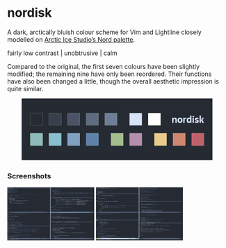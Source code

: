nordisk
=======

A dark, arctically bluish colour scheme for Vim and Lightline closely modelled on [Arctic Ice Studio’s Nord palette](https://github.com/arcticicestudio/nord).

fairly low contrast | unobtrusive | calm

Compared to the original, the first seven colours have been slightly modified; the remaining nine have only been reordered. Their functions have also been changed a little, though the overall aesthetic impression is quite similar.

<p align="center"><img src="img/nordisk.png" /></p>

### Screenshots

<img src="img/vim-1.png" alt="Vim, lightline" width="200px" />
<img src="img/vim-2.png" alt="Vim, lightline" width="200px" />

